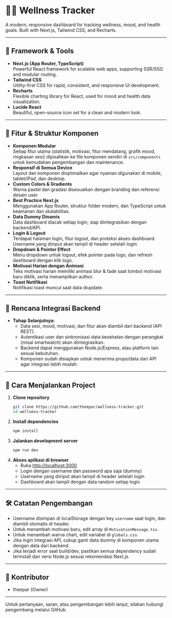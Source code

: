 # 🧘‍♂️ Wellness Tracker

A modern, responsive dashboard for tracking wellness, mood, and health goals. Built with Next.js, Tailwind CSS, and Recharts.

---

## 🚀 Framework & Tools

- **Next.js (App Router, TypeScript)**  
  Powerful React framework for scalable web apps, supporting SSR/SSG and modular routing.
- **Tailwind CSS**  
  Utility-first CSS for rapid, consistent, and responsive UI development.
- **Recharts**  
  Flexible charting library for React, used for mood and health data visualization.
- **Lucide React**  
  Beautiful, open-source icon set for a clean and modern look.

---

## 🎨 Fitur & Struktur Komponen

- **Komponen Modular**  
  Setiap fitur utama (statistik, motivasi, fitur mendatang, grafik mood, ringkasan sesi) dipisahkan ke file komponen sendiri di `src/components` untuk kemudahan pengembangan dan maintenance.
- **Responsif di Semua Device**  
  Layout dan komponen dioptimalkan agar nyaman digunakan di mobile, tablet/iPad, dan desktop.
- **Custom Colors & Gradients**  
  Warna pastel dan gradasi disesuaikan dengan branding dan referensi desain user.
- **Best Practice Next.js**  
  Menggunakan App Router, struktur folder modern, dan TypeScript untuk keamanan dan skalabilitas.
- **Data Dummy Dinamis**  
  Data dashboard diacak setiap login, siap diintegrasikan dengan backend/API.
- **Login & Logout**  
  Terdapat halaman login, fitur logout, dan proteksi akses dashboard. Username yang diinput akan tampil di header setelah login.
- **Dropdown & Pointer Effect**  
  Menu dropdown untuk logout, efek pointer pada logo, dan refresh dashboard dengan klik logo.
- **Motivasi Harian dengan Animasi**  
  Teks motivasi harian memiliki animasi blur & fade saat tombol motivasi baru diklik, serta menampilkan author.
- **Toast Notifikasi**  
  Notifikasi toast muncul saat data diupdate.

---

## 🔗 Rencana Integrasi Backend

- **Tahap Selanjutnya:**
  - Data sesi, mood, motivasi, dan fitur akan diambil dari backend (API REST).
  - Autentikasi user dan sinkronisasi data kesehatan dengan perangkat (misal smartwatch) akan diintegrasikan.
  - Backend dapat menggunakan Node.js/Express, atau platform lain sesuai kebutuhan.
  - Komponen sudah disiapkan untuk menerima props/data dari API agar integrasi lebih mudah.

---

## 📝 Cara Menjalankan Project

1. **Clone repository**
   ```bash
   git clone https://github.com/theepar/wellness-tracker.git
   cd wellness-tracker
   ```
2. **Install dependencies**
   ```bash
   npm install
   ```
3. **Jalankan development server**
   ```bash
   npm run dev
   ```
4. **Akses aplikasi di browser**
   - Buka [http://localhost:3000](http://localhost:3000)
   - Login dengan username dan password apa saja (dummy)
   - Username yang diinput akan tampil di header setelah login
   - Dashboard akan tampil dengan data random setiap login

---

## 🛠️ Catatan Pengembangan

- Username disimpan di localStorage dengan key `username` saat login, dan diambil otomatis di header.
- Untuk menambah motivasi baru, edit array di `MotivationMessage.tsx`.
- Untuk menambah warna chart, edit variabel di `globals.css`.
- Jika ingin integrasi API, cukup ganti data dummy di komponen utama dengan data dari backend.
- Jika terjadi error saat build/dev, pastikan semua dependency sudah terinstall dan versi Node.js sesuai rekomendasi Next.js.

---

## 👤 Kontributor

- theepar (Owner)

---

Untuk pertanyaan, saran, atau pengembangan lebih lanjut, silakan hubungi pengembang melalui GitHub.

